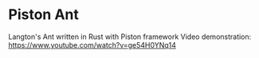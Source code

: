 # Piston Ant
Langton's Ant written in Rust with Piston framework
Video demonstration: https://www.youtube.com/watch?v=ge54H0YNq14
